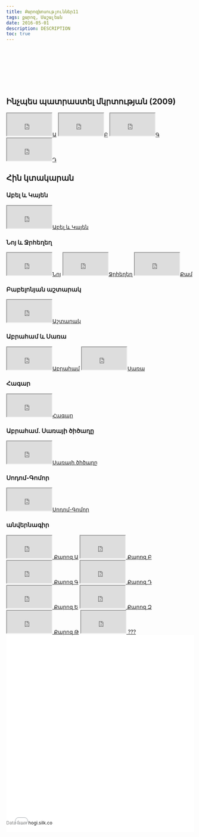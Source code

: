 ```yaml
---
title: Քարոզխոսություններ11
tags: քարոզ, Մաշալեան
date: 2016-05-01
description: DESCRIPTION
toc: true
---
```


<br>
<br>
<br>
<br>
<br>
<br>

## Ինչպես պատրաստել մկրտության (2009)
 <iframe width="120" height="60"
src="https://www.youtube.com/embed/H9Kq0vih_VY">
</iframe><a target="_blank" href="https://www.youtube.com/watch?v=6AtvcFeVXi4">Ա</a>
 <iframe width="120" height="60"
src="https://www.youtube.com/embed/VsZWxu_cBlQ">
</iframe><a target="_blank" href="https://www.youtube.com/watch?v=6AtvcFeVXi4">Բ</a>
 <iframe width="120" height="60"
src="https://www.youtube.com/embed/WFqCHx25mX0">
</iframe><a target="_blank" href="https://www.youtube.com/watch?v=6AtvcFeVXi4">Գ</a>
 <iframe width="120" height="60"
src="https://www.youtube.com/embed/D51LwvN2LAQ">
</iframe><a target="_blank" href="https://www.youtube.com/watch?v=6AtvcFeVXi4">Դ</a>


## Հին կտակարան
### Աբել և Կայեն
 <iframe width="120" height="60"
 src="https://www.youtube.com/embed/6AtvcFeVXi4">
 </iframe><a target="_blank" href="https://www.youtube.com/watch?v=6AtvcFeVXi4">Աբել և Կայեն</a>


### Նոյ և Ջրհեղեղ
 <iframe width="120" height="60"
 src="https://www.youtube.com/embed/jE06XeWrp7Q">
 </iframe><a target="_blank" href="https://www.youtube.com/watch?v=jE06XeWrp7Q">Նոյ</a>
 <iframe width="120" height="60"
 src="https://www.youtube.com/embed/qnlMZe4VtHo">
 </iframe><a target="_blank" href="https://www.youtube.com/watch?v=qnlMZe4VtHo">Ջրհեղեղ</a>
 <iframe width="120" height="60"
 src="https://www.youtube.com/embed/VjKYUR-kPlM">
 </iframe><a target="_blank" href="https://www.youtube.com/watch?v=VjKYUR-kPlM">Քամ</a>


### Բաբելոնյան աշտարակ
 <iframe width="120" height="60"
 src="https://www.youtube.com/embed/A6r78QC5vGs">
 </iframe><a target="_blank" href="https://www.youtube.com/watch?v=A6r78QC5vGs">Աշտարակ</a>

### Աբրահամ և Սառա
 <iframe width="120" height="60"
 src="https://www.youtube.com/embed/LgWP_-s4-uU">
 </iframe><a target="_blank" href="https://www.youtube.com/watch?v=LgWP_-s4-uU">Աբրահամ</a>
 <iframe width="120" height="60"
 src="https://www.youtube.com/embed/1dzbneGc030">
 </iframe><a target="_blank" href="https://www.youtube.com/watch?v=1dzbneGc030">Սառա</a>
 

### Հագար
 <iframe width="120" height="60"
 src="https://www.youtube.com/embed/YsaxtDbSbrg">
 </iframe><a target="_blank" href="https://www.youtube.com/watch?v=YsaxtDbSbrg">Հագար</a>

### Աբրահամ. Սառայի ծիծաղը
 <iframe width="120" height="60"
 src="https://www.youtube.com/embed/tfnMVbaAjwk">
 </iframe><a target="_blank" href="https://www.youtube.com/watch?v=tfnMVbaAjwk">Սառայի ծիծաղը</a>

### Սոդոմ-Գոմոր
 <iframe width="120" height="60"
 src="https://www.youtube.com/embed/tVnO6ykKAcs">
 </iframe><a target="_blank" href="https://www.youtube.com/watch?v=tVnO6ykKAcs">Սոդոմ-Գոմոր</a>


### անվերնագիր
 <iframe width="120" height="60"
 src="https://www.youtube.com/embed/Uzm52rFXOjk">
 </iframe><a target="_blank" href="https://www.youtube.com/watch?v=Uzm52rFXOjk">
 Քարոզ Ա</a>
 <iframe width="120" height="60"
 src="https://www.youtube.com/embed/s46zmMKqqQs">
 </iframe><a target="_blank" href="https://www.youtube.com/watch?v=s46zmMKqqQs">
 Քարոզ Բ</a>
 <iframe width="120" height="60"
 src="https://www.youtube.com/embed/4akBvYH4_zw">
 </iframe><a target="_blank" href="https://www.youtube.com/watch?v=4akBvYH4_zw">
 Քարոզ Գ</a>
 <iframe width="120" height="60"
 src="https://www.youtube.com/embed/xKjw935j2GA">
 </iframe><a target="_blank" href="https://www.youtube.com/watch?v=xKjw935j2GA">
 Քարոզ Դ</a>
 <iframe width="120" height="60"
 src="https://www.youtube.com/embed/MKcmoUFia8A">
 </iframe><a target="_blank" href="https://www.youtube.com/watch?v=MKcmoUFia8A">
 Քարոզ Ե</a>
 <iframe width="120" height="60"
 src="https://www.youtube.com/embed/mRkgXrHw_oU">
 </iframe><a target="_blank" href="https://www.youtube.com/watch?v=mRkgXrHw_oU">
 Քարոզ Զ</a>
 <iframe width="120" height="60"
 src="https://www.youtube.com/embed/lLw2-sXLNpc">
 </iframe><a target="_blank" href="https://www.youtube.com/watch?v=lLw2-sXLNpc">
 Քարոզ Թ</a>
 <iframe width="120" height="60"
 src="https://www.youtube.com/embed/WTpmq-nIOxk">
 </iframe><a target="_blank" href="https://www.youtube.com/watch?v=WTpmq-nIOxk">
 ???</a>



<div style='display: inline-block; width: 100%; min-height: 300px;'><div style='position: relative; padding-bottom: 100%; padding-top:25px; height: 0;'><iframe src="//hogi.silk.co/s/embed/ORwwQNy" style="border:0;position: absolute; top:0; left:0; width: 100%;height:100%; min-height: 300px;"></iframe></div><div style='position:relative;margin-top:-33px;margin-bottom:10px;font-size:12px;color:gray;text-align:left;width:50%;text-overflow:ellipsis;overflow:hidden;white-space:nowrap;'>Data from <a target='_blank' style='text-decoration:none;'href='http://hogi.silk.co'>hogi.silk.co</a></div></div>
